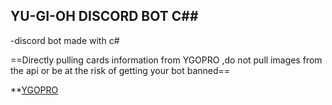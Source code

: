 ## YU-GI-OH DISCORD BOT C##
-discord bot made with c#

==Directly pulling cards information from YGOPRO ,do not pull images from the api or be at the risk of getting your bot banned==

**[YGOPRO](https://db.ygoprodeck.com/api-guide/)
